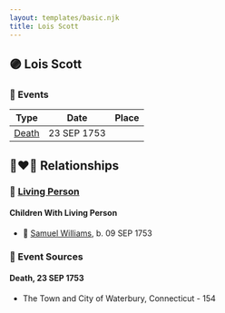 ```yaml
---
layout: templates/basic.njk
title: Lois Scott
---
```

## 🟣 Lois Scott

### 📆 Events

Type | Date | Place
------ | ------ | ------
[Death](#event-1f50f0ee-fd85-4363-a805-e4b8948fda28) | 23 SEP 1753 |

## 👩‍❤️‍👨 Relationships

### 🔵 [Living Person](/people/5/55971024)

#### Children With Living Person
* 🔵 [Samuel Williams](/people/6/659680), b. 09 SEP 1753
### 📰 Event Sources

#### <a id="event-1f50f0ee-fd85-4363-a805-e4b8948fda28"></a> Death, 23 SEP 1753
* The Town and City of Waterbury, Connecticut  - 154